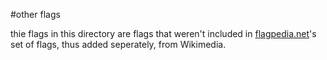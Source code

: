 #other flags

thie flags in this directory are flags that weren't included in [flagpedia.net](http://flagpedia.net/download)'s set of flags, thus added seperately, from Wikimedia.
